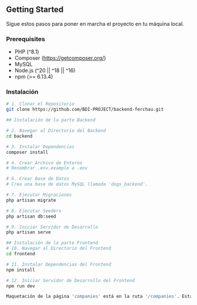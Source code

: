 ## Getting Started

Sigue estos pasos para poner en marcha el proyecto en tu máquina local.

### Prerequisites

- PHP (^8.1)
- Composer (https://getcomposer.org/)
- MySQL
- Node.js (^20 || ^18 || ^16)
- npm (>= 6.13.4)

### Instalación

```bash
# 1. Clonar el Repositorio
git clone https://github.com/BDI-PROJECT/backend-ferchau.git

## Instalación de la parte Backend

# 2. Navegar al Directorio del Backend
cd backend

# 3. Instalar Dependencias
composer install

# 4. Crear Archivo de Entorno
# Renombrar .env.example a .env

# 6. Crear Base de Datos
# Crea una base de datos MySQL llamada 'dogs_backend'.

# 7. Ejecutar Migraciones
php artisan migrate

# 8. Ejecutar Seeders
php artisan db:seed

# 9. Iniciar Servidor de Desarrollo
php artisan serve

## Instalación de la parte Frontend
# 10. Navegar al Directorio del Frontend
cd frontend

# 11. Instalar Dependencias del Frontend
npm install

# 12. Iniciar Servidor de Desarrollo del Frontend
npm run dev 

Maquetación de la página 'companies' está en la ruta '/companies'. Está en progreso.